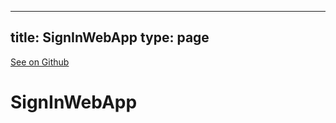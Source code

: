 
---
title: SignInWebApp
type: page
---

[See on Github](https://github.com/jakeroggenbuck/SignInWebApp/)

# SignInWebApp
